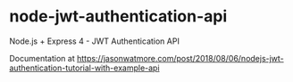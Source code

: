 # node-jwt-authentication-api

Node.js + Express 4 - JWT Authentication API

Documentation at https://jasonwatmore.com/post/2018/08/06/nodejs-jwt-authentication-tutorial-with-example-api
